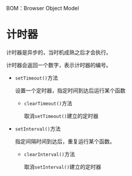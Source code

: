 BOM：Browser Object Model

# 计时器

计时器是异步的，当时机成熟之后才会执行。

计时器会返回一个数字，表示计时器的编号。

- `setTimeout()`方法

  设置一个定时器，指定时间到达后运行某个函数

  - `clearTimeout()`方法

    取消`setTimeout()`建立的定时器

- `setInterval()`方法

  指定间隔时间到达后，重复运行某个函数。

  - `clearInterval()`方法

    取消`setInterval()`建立的定时器

  ​	

